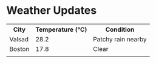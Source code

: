 # Weather Updates

<!-- WEATHER-UPDATE-START -->
<table><tr><th>City</th><th>Temperature (°C)</th><th>Condition</th></tr><tr><td>Valsad</td><td>28.2</td><td>Patchy rain nearby</td></tr><tr><td>Boston</td><td>17.8</td><td>Clear</td></tr><tr><td></td><td></td><td></td></tr></table>
<!-- WEATHER-UPDATE-END -->
